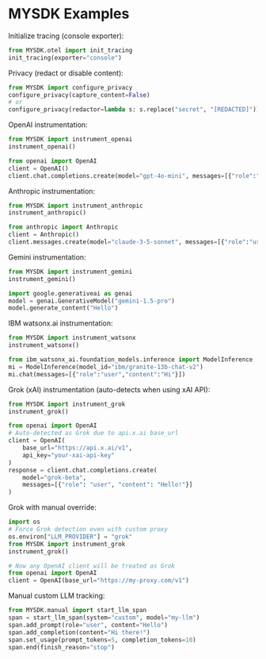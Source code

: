 # MYSDK Examples

Initialize tracing (console exporter):

```python
from MYSDK.otel import init_tracing
init_tracing(exporter="console")
```

Privacy (redact or disable content):

```python
from MYSDK import configure_privacy
configure_privacy(capture_content=False)
# or
configure_privacy(redactor=lambda s: s.replace("secret", "[REDACTED]"))
```

OpenAI instrumentation:

```python
from MYSDK import instrument_openai
instrument_openai()

from openai import OpenAI
client = OpenAI()
client.chat.completions.create(model="gpt-4o-mini", messages=[{"role":"user","content":"Hi"}])
```

Anthropic instrumentation:

```python
from MYSDK import instrument_anthropic
instrument_anthropic()

from anthropic import Anthropic
client = Anthropic()
client.messages.create(model="claude-3-5-sonnet", messages=[{"role":"user","content":"Hi"}])
```

Gemini instrumentation:

```python
from MYSDK import instrument_gemini
instrument_gemini()

import google.generativeai as genai
model = genai.GenerativeModel("gemini-1.5-pro")
model.generate_content("Hello")
```

IBM watsonx.ai instrumentation:

```python
from MYSDK import instrument_watsonx
instrument_watsonx()

from ibm_watsonx_ai.foundation_models.inference import ModelInference
mi = ModelInference(model_id="ibm/granite-13b-chat-v2")
mi.chat(messages=[{"role":"user","content":"Hi"}])
```

Grok (xAI) instrumentation (auto-detects when using xAI API):

```python
from MYSDK import instrument_grok
instrument_grok()

from openai import OpenAI
# Auto-detected as Grok due to api.x.ai base_url
client = OpenAI(
    base_url="https://api.x.ai/v1",
    api_key="your-xai-api-key"
)
response = client.chat.completions.create(
    model="grok-beta",
    messages=[{"role": "user", "content": "Hello!"}]
)
```

Grok with manual override:

```python
import os
# Force Grok detection even with custom proxy
os.environ["LLM_PROVIDER"] = "grok"
from MYSDK import instrument_grok
instrument_grok()

# Now any OpenAI client will be treated as Grok
from openai import OpenAI
client = OpenAI(base_url="https://my-proxy.com/v1")
```

Manual custom LLM tracking:

```python
from MYSDK.manual import start_llm_span
span = start_llm_span(system="custom", model="my-llm")
span.add_prompt(role="user", content="Hello")
span.add_completion(content="Hi there!")
span.set_usage(prompt_tokens=5, completion_tokens=10)
span.end(finish_reason="stop")
```

